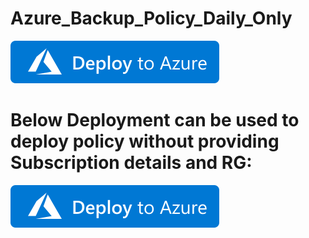 # Azure_Backup_Policy_Daily_Only
 

<a href="https://portal.azure.com/#create/Microsoft.Template/uri/https%3A%2F%2Fraw.githubusercontent.com%2FSurajSPujari%2FAzure_Backup_Policy_Daily_Only%2Fmaster%2Ftemplate.json" target="_blank">
    <img src="https://raw.githubusercontent.com/Azure/azure-quickstart-templates/master/1-CONTRIBUTION-GUIDE/images/deploytoazure.svg?sanitize=true"/>
</a>

# Below Deployment can be used to deploy policy without providing Subscription details and RG:

<a href="https://portal.azure.com/#create/Microsoft.Template/uri/https%3A%2F%2Fraw.githubusercontent.com%2FSurajSPujari%2FAzure_Backup_Policy_Daily_Only%2Fmaster%2Fnewtemplate.json" target="_blank">
    <img src="https://raw.githubusercontent.com/Azure/azure-quickstart-templates/master/1-CONTRIBUTION-GUIDE/images/deploytoazure.svg?sanitize=true"/>
</a>
